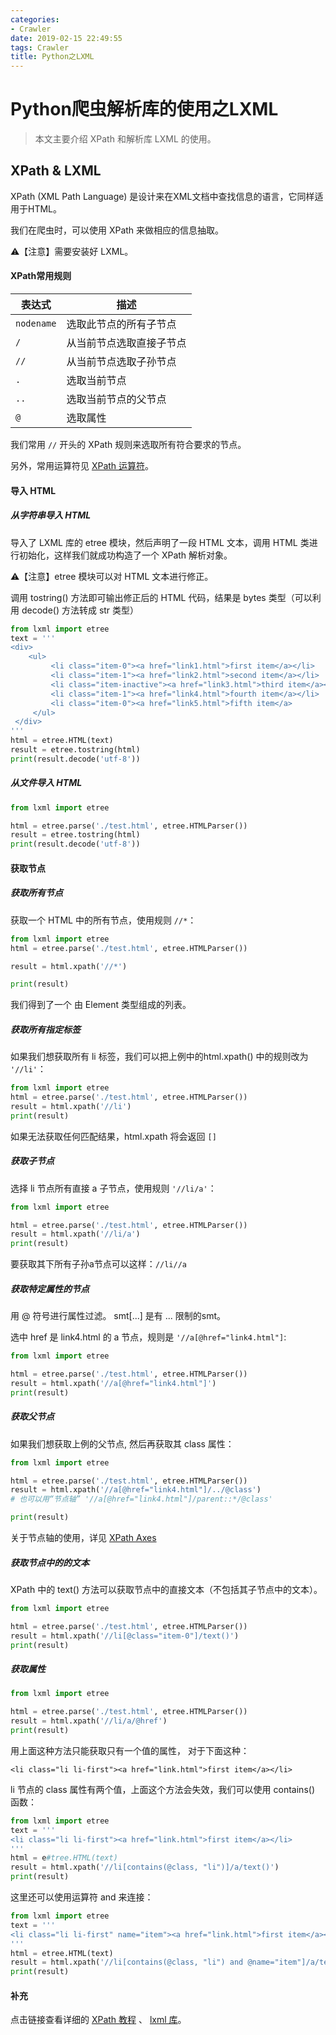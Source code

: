 ```yaml
---
categories:
- Crawler
date: 2019-02-15 22:49:55
tags: Crawler
title: Python之LXML
---
```


# Python爬虫解析库的使用之LXML

> 本文主要介绍 XPath 和解析库 LXML 的使用。



## XPath & LXML

XPath (XML Path Language) 是设计来在XML文档中查找信息的语言，它同样适用于HTML。

我们在爬虫时，可以使用 XPath 来做相应的信息抽取。

⚠️【注意】需要安装好 LXML。

#### XPath常用规则

| 表达式 | 描述 |
| -- | -- |
| `nodename` | 选取此节点的所有子节点 |
| `/` | 从当前节点选取直接子节点 |
| `//` | 从当前节点选取子孙节点 |
| `.` | 选取当前节点 |
| `..` | 选取当前节点的父节点 |
| `@` | 选取属性 |

我们常用 `//` 开头的 XPath 规则来选取所有符合要求的节点。

另外，常用运算符见 [XPath 运算符](http://www.w3school.com.cn/xpath/xpath_operators.asp)。

#### 导入 HTML

##### 从字符串导入 HTML

导入了 LXML 库的 etree 模块，然后声明了一段 HTML 文本，调用 HTML 类进行初始化，这样我们就成功构造了一个 XPath 解析对象。

⚠️【注意】etree 模块可以对 HTML 文本进行修正。

调用 tostring() 方法即可输出修正后的 HTML 代码，结果是 bytes 类型（可以利用 decode() 方法转成 str 类型）

```python
from lxml import etree
text = '''
<div>
    <ul>
         <li class="item-0"><a href="link1.html">first item</a></li>
         <li class="item-1"><a href="link2.html">second item</a></li>
         <li class="item-inactive"><a href="link3.html">third item</a></li>
         <li class="item-1"><a href="link4.html">fourth item</a></li>
         <li class="item-0"><a href="link5.html">fifth item</a>
     </ul>
 </div>
'''
html = etree.HTML(text)
result = etree.tostring(html)
print(result.decode('utf-8'))
```

##### 从文件导入 HTML

```python
from lxml import etree

html = etree.parse('./test.html', etree.HTMLParser())
result = etree.tostring(html)
print(result.decode('utf-8'))
```

#### 获取节点

##### 获取所有节点

获取一个 HTML 中的所有节点，使用规则 `//*`：

```python
from lxml import etree
html = etree.parse('./test.html', etree.HTMLParser())

result = html.xpath('//*')

print(result)
```

我们得到了一个 由 Element 类型组成的列表。

##### 获取所有指定标签

如果我们想获取所有 li 标签，我们可以把上例中的html.xpath() 中的规则改为 `'//li'`：

```python
from lxml import etree
html = etree.parse('./test.html', etree.HTMLParser())
result = html.xpath('//li')
print(result)
```

如果无法获取任何匹配结果，html.xpath 将会返回 `[]`

##### 获取子节点

选择 li 节点所有直接 a 子节点，使用规则 `'//li/a'`：

```python
from lxml import etree

html = etree.parse('./test.html', etree.HTMLParser())
result = html.xpath('//li/a')
print(result)
```

要获取其下所有子孙a节点可以这样：`//li//a`

##### 获取特定属性的节点

用 @ 符号进行属性过滤。
smt[...] 是有 ... 限制的smt。

选中 href 是 link4.html 的 a 节点，规则是 `'//a[@href="link4.html"]`:

```python
from lxml import etree

html = etree.parse('./test.html', etree.HTMLParser())
result = html.xpath('//a[@href="link4.html"]')
print(result)
```

##### 获取父节点

如果我们想获取上例的父节点, 然后再获取其 class 属性：

```python
from lxml import etree

html = etree.parse('./test.html', etree.HTMLParser())
result = html.xpath('//a[@href="link4.html"]/../@class')
# 也可以用“节点轴” '//a[@href="link4.html"]/parent::*/@class'

print(result)
```

关于节点轴的使用，详见 [XPath Axes](http://www.w3school.com.cn/xpath/xpath_axes.asp)

##### 获取节点中的的文本

XPath 中的 text() 方法可以获取节点中的直接文本（不包括其子节点中的文本）。

```python
from lxml import etree

html = etree.parse('./test.html', etree.HTMLParser())
result = html.xpath('//li[@class="item-0"]/text()')
print(result)
```

##### 获取属性

```python
from lxml import etree

html = etree.parse('./test.html', etree.HTMLParser())
result = html.xpath('//li/a/@href')
print(result)
```

用上面这种方法只能获取只有一个值的属性，
对于下面这种：

`<li class="li li-first"><a href="link.html">first item</a></li>`

 li 节点的 class 属性有两个值，上面这个方法会失效，我们可以使用 contains() 函数：

```python
from lxml import etree
text = '''
<li class="li li-first"><a href="link.html">first item</a></li>
'''
html = e#tree.HTML(text)
result = html.xpath('//li[contains(@class, "li")]/a/text()')
print(result)
```

这里还可以使用运算符 and 来连接：

```python
from lxml import etree
text = '''
<li class="li li-first" name="item"><a href="link.html">first item</a></li>
'''
html = etree.HTML(text)
result = html.xpath('//li[contains(@class, "li") and @name="item"]/a/text()')
print(result)
```

#### 补充

点击链接查看详细的 [XPath 教程](http://www.w3school.com.cn/xpath/index.asp) 、 [lxml 库](https://lxml.de)。

